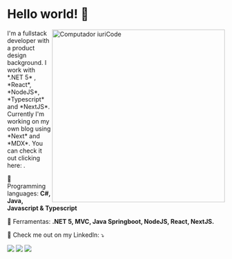 # Hello world! 👋
<img src="https://raw.githubusercontent.com/MicaelliMedeiros/micaellimedeiros/master/image/computer-illustration.png" min-width="400px" max-width="400px" width="400px" align="right" alt="Computador iuriCode">

<p align="left"> 
  I'm a fullstack developer with a product design background. I work with *.NET 5* , *React*, *NodeJS*, *Typescript* and *NextJS*.
  Currently I'm working on my own blog using *Next* and *MDX*. You can check it out clicking here: .<br>
  
</p>

<p align="left">
  🦄 Programming languages: <strong>C#, Java, Javascript & Typescript</strong>
</p>

<p align="left">
  💼 Ferramentas: <strong>.NET 5, MVC, Java Springboot, NodeJS, React, NextJS.</strong>
</p>

<p align="left">
  💌 Check me out on my LinkedIn: ⤵️
</p>

<p align="left">

  <a href="https://www.linkedin.com/in/alanpsiqueira/" alt="Linkedin">
  <img src="https://img.shields.io/badge/-Linkedin-0e76a8?style=flat-square&logo=Linkedin&logoColor=white&link=https://www.linkedin.com/in/alanpsiqueira/" /></a>

  <a href="#" alt="Github">
  <img src="https://img.shields.io/github/followers/alansiq?style=social"/></a>
  
  <a href="https://www.codewars.com/users/alansiqueira" alt="Codewars">
  <img src="https://www.codewars.com/users/alansiqueira/badges/small" /></a>
</p>  


